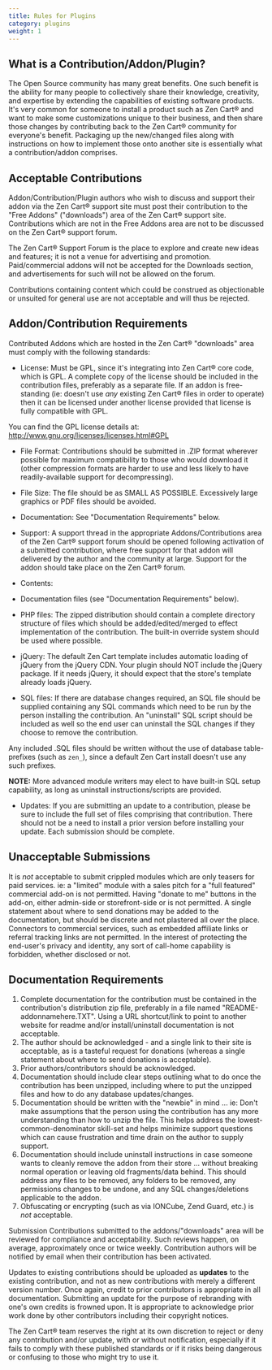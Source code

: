 ```yaml
---
title: Rules for Plugins
category: plugins
weight: 1
---
```

## What is a Contribution/Addon/Plugin?
The Open Source community has many great benefits. One such benefit is the ability for many people to collectively share their knowledge, creativity, and expertise by extending the capabilities of existing software products.  It's very common for someone to install a product such as Zen Cart® and want to make some customizations unique to their business, and then share those changes by contributing back to the Zen Cart® community for everyone's benefit.  Packaging up the new/changed files along with instructions on how to implement those onto another site is essentially what a contribution/addon comprises.

## Acceptable Contributions
Addon/Contribution/Plugin authors who wish to discuss and support their addon via the Zen Cart® support site must post their contribution to the "Free Addons" ("downloads") area of the Zen Cart® support site.   Contributions which are not in the Free Addons area are not to be discussed on the Zen Cart® support forum.

The Zen Cart® Support Forum is the place to explore and create new ideas and features; it is not a venue for advertising and promotion. Paid/commercial addons will not be accepted for the Downloads section, and advertisements for such will not be allowed on the forum.

Contributions containing content which could be construed as objectionable or unsuited for general use are not acceptable and will thus be rejected.

## Addon/Contribution Requirements
Contributed Addons which are hosted in the Zen Cart® "downloads" area must comply with the following standards:

* License: Must be GPL, since it's integrating into Zen Cart® core code, which is GPL. A complete copy of the license should be included in the contribution files, preferably as a separate file. If an addon is free-standing (ie: doesn't use *any* existing Zen Cart® files in order to operate) then it can be licensed under another license provided that license is fully compatible with GPL.

You can find the GPL license details at:  http://www.gnu.org/licenses/licenses.html#GPL

* File Format: Contributions should be submitted in .ZIP format wherever possible for maximum compatibility to those who would download it (other compression formats are harder to use and less likely to have readily-available support for decompressing).

* File Size: The file should be as SMALL AS POSSIBLE. Excessively large graphics or PDF files should be avoided.

* Documentation: See "Documentation Requirements" below.

* Support: A support thread in the appropriate Addons/Contributions area of the Zen Cart® support forum should be opened following activation of a submitted contribution, where free support for that addon will delivered by the author and the community at large. Support for the addon should take place on the Zen Cart® forum.

* Contents: 

 * Documentation files (see "Documentation Requirements" below).
 * PHP files: The zipped distribution should contain a complete directory structure of files which should be added/edited/merged to effect implementation of the contribution.  The built-in override system should be used where possible.
 * jQuery: The default Zen Cart template includes automatic loading of jQuery from the jQuery CDN. Your plugin should NOT include the jQuery package. If it needs jQuery, it should expect that the store's template already loads jQuery.
 * SQL files: If there are database changes required, an SQL file should be supplied containing any SQL commands which need to be run by the person installing the contribution. 
An "uninstall" SQL script should be included as well so the end user can uninstall the SQL changes if they choose to remove the contribution.
 
 Any included .SQL files should be written without the use of database table-prefixes (such as `zen_`), since a default Zen Cart install doesn't use any such prefixes.
 
**NOTE:** More advanced module writers may elect to have built-in SQL setup capability, as long as uninstall instructions/scripts are provided.

* Updates: If you are submitting an update to a contribution, please be sure to include the full set of files comprising that contribution. There should not be a need to install a prior version before installing your update. Each submission should be complete.

## Unacceptable Submissions
It is *not* acceptable to submit crippled modules which are only teasers for paid services. ie:  a "limited" module with a sales pitch for a "full featured" commercial add-on is not permitted.
Having "donate to me" buttons in the add-on, either admin-side or storefront-side or is not permitted. A single statement about where to send donations may be added to the documentation, but should be discrete and not plastered all over the place.
Connectors to commercial services, such as embedded affiliate links or referral tracking links are not permitted.
In the interest of protecting the end-user's privacy and identity, any sort of call-home capability is forbidden, whether disclosed or not.

## Documentation Requirements
1. Complete documentation for the contribution must be contained in the contribution's distribution zip file, preferably in a file named "README-addonnamehere.TXT". Using a URL shortcut/link to point to another website for readme and/or install/uninstall documentation is not acceptable.
1. The author should be acknowledged - and a single link to their site is acceptable, as is a tasteful request for donations (whereas a single statement about where to send donations is acceptable).
1. Prior authors/contributors should be acknowledged.
1. Documentation should include clear steps outlining what to do once the contribution has been unzipped, including where to put the unzipped files and how to do any database updates/changes.
1. Documentation should be written with the "newbie" in mind ... ie: Don't make assumptions that the person using the contribution has any more understanding than how to unzip the file. This helps address the lowest-common-denominator skill-set and helps minimize support questions which can cause frustration and time drain on the author to supply support.
1. Documentation should include uninstall instructions in case someone wants to cleanly remove the addon from their store ... without breaking normal operation or leaving old fragments/data behind.  This should address any files to be removed, any folders to be removed, any permissions changes to be undone, and any SQL changes/deletions applicable to the addon.
1. Obfuscating or encrypting (such as via IONCube, Zend Guard, etc.) is *not* acceptable.

Submission
Contributions submitted to the addons/"downloads" area will be reviewed for compliance and acceptability. Such reviews happen, on average, approximately once or twice weekly.  Contribution authors will be notified by email when their contribution has been activated.

Updates to existing contributions should be uploaded as <b>updates</b> to the existing contribution, and not as new contributions with merely a different version number.  Once again, credit to prior contributors is appropriate in all documentation.  Submitting an update for the purpose of rebranding with one's own credits is frowned upon. It is appropriate to acknowledge prior work done by other contributors including their copyright notices.

The Zen Cart® team reserves the right at its own discretion to reject or deny any contribution and/or update, with or without notification, especially if it fails to comply with these published standards or if it risks being dangerous or confusing to those who might try to use it.

